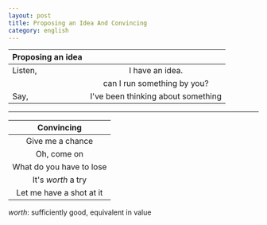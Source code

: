 ```yaml
---
layout: post
title: Proposing an Idea And Convincing
category: english
---
```



| **Proposing an idea** ||
| -----|:-----------:|
| Listen, | I have an idea. |
| | can I run something by you? |
| Say, | I've been thinking about something |


---


| **Convincing** |
| :-----------: |
| Give me a chance |
| Oh, come on |
| What do you have to lose |
| It's *worth* a try  |
| Let me have a shot at it |


  *worth*: sufficiently good, equivalent in value
